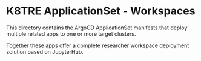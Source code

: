 # K8TRE ApplicationSet - Workspaces 

This directory contains the ArgoCD ApplicationSet manifests that deploy multiple related apps to one or more target clusters. 

Together these apps offer a complete researcher workspace deployment solution based on JupyterHub.


